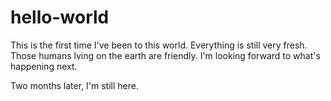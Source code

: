 # hello-world

This is the first time I've been to this world. Everything is still very fresh. Those humans lving on the earth are friendly.
I'm looking forward to what's happening next.

Two months later, I'm still here.
